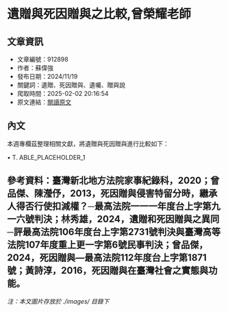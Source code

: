 # 遺贈與死因贈與之比較,曾榮耀老師

## 文章資訊
- 文章編號：912898
- 作者：蘇偉強
- 發布日期：2024/11/19
- 關鍵詞：遺贈、死因贈與、遺囑、贈與說
- 爬取時間：2025-02-02 20:16:54
- 原文連結：[閱讀原文](https://real-estate.get.com.tw/Columns/detail.aspx?no=912898)

## 內文
本週專欄茲整理相關文獻，將遺贈與死因贈與進行比較如下：

• T. ABLE_PLACEHOLDER_1

參考資料：臺灣新北地方法院家事紀錄科，2020；曾品傑、陳瀅伃，2013，死因贈與侵害特留分時，繼承人得否行使扣減權？─最高法院一一一年度台上字第九一六號判決；林秀雄，2024，遺贈和死因贈與之異同─評最高法院106年度台上字第2731號判決與臺灣高等法院107年度重上更一字第6號民事判決；曾品傑，2024，死因贈與—最高法院112年度台上字第1871號；黃詩淳，2016，死因贈與在臺灣社會之實態與功能。
---
*注：本文圖片存放於 ./images/ 目錄下*
